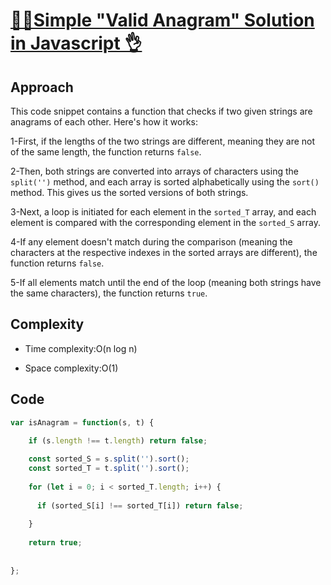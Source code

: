 # [👨‍🏫Simple "Valid Anagram" Solution in Javascript 👌](https://leetcode.com/problems/valid-anagram/solutions/3583388/simple-valid-anagram-solution-in-javascript/)

## Approach
<!-- Describe your approach to solving the problem. -->
This code snippet contains a function that checks if two given strings are anagrams of each other. Here's how it works:

1-First, if the lengths of the two strings are different, meaning they are not of the same length, the function returns `false`.

2-Then, both strings are converted into arrays of characters using the `split('')` method, and each array is sorted alphabetically using the `sort()` method. This gives us the sorted versions of both strings.

3-Next, a loop is initiated for each element in the ``sorted_T`` array, and each element is compared with the corresponding element in the `sorted_S` array.

4-If any element doesn't match during the comparison (meaning the characters at the respective indexes in the sorted arrays are different), the function returns `false`.

5-If all elements match until the end of the loop (meaning both strings have the same characters), the function returns `true`.

## Complexity

- Time complexity:O(n log n)
<!-- Add your time complexity here, e.g. $O(n)$ -->


- Space complexity:O(1)
<!-- Add your space complexity here, e.g. $O(n)$ -->


## Code

``` javascript
var isAnagram = function(s, t) {

    if (s.length !== t.length) return false;
    
    const sorted_S = s.split('').sort();
    const sorted_T = t.split('').sort();
    
    for (let i = 0; i < sorted_T.length; i++) {
      
      if (sorted_S[i] !== sorted_T[i]) return false; 
        
    }
    
    return true;
  
    
};
```